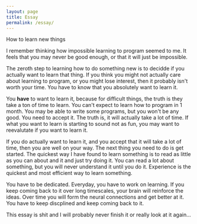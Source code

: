 ```yaml
---
layout: page
title: Essay
permalink: /essay/
---
```



How to learn new things


I remember thinking how impossible learning to program seemed to me. It feels
that you may never be good enough, or that it will just be impossible.


The zeroth step to learning how to do something new is to decidde if you
actually want to learn that thing.  If you think you might not actually
care about learning to program, or you might lose interest, then it
probably isn't worth your time. You have to know that you absolutely
want to learn it.  


You **have** to want to learn it, because for difficult things, the truth
is they take a ton of time to learn.  You can't expect to learn how to
program in 1 month.  You may be able to write some programs, but you won't
be any good.  You need to accept it.  The truth is, it will actually take
a lot of time.  If what you want to learn is starting to sound not as fun,
you may want to reevalutate if you want to learn it.


If you do actually want to learn it, and you accept that it will take a lot
of time, then you are well on your way.  The next thing you need to do is
get started.  The quickest way I have found to learn something is to read
as little as you can about and it and just try doing it.  You can read a lot
about something, but you will never understand it until you do it.  Experience
is the quickest and most efficient way to learn something.


You have to be dedicated. Everyday, you have to work on learning.  If you
keep coming back to it over long timescales, your brain will reinforce the
ideas.  Over time you will form the neural connections and get better at it.
You have to keep discplined and keep coming back to it.


This essay is shit and I will probably never finish it or really look at it again...
